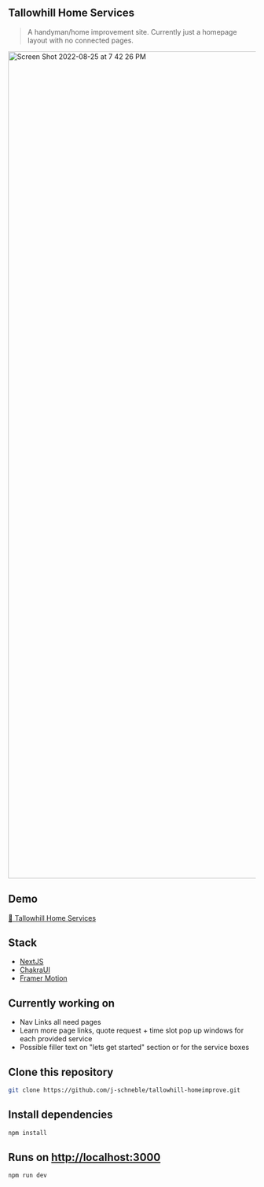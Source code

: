 ## Tallowhill Home Services
>A handyman/home improvement site. Currently just a homepage layout with no connected pages.

<img width="1680" alt="Screen Shot 2022-08-25 at 7 42 26 PM" src="https://user-images.githubusercontent.com/60337134/186787646-14b6398a-9237-4fb3-8fa3-5a4c3b9c8bbb.png">

## Demo
 [🔗 Tallowhill Home Services](https://tallowhill.vercel.app/)

## Stack
- [NextJS ](https://nextjs.org/docs)
- [ChakraUI](https://chakra-ui.com/)
- [Framer Motion](https://www.framer.com/motion/)

## Currently working on 
- Nav Links all need pages  
- Learn more page links, quote request + time slot pop up windows for each provided service
- Possible filler text on "lets get started" section or for the service boxes

## Clone this repository
```bash
git clone https://github.com/j-schneble/tallowhill-homeimprove.git
```

## Install dependencies
```bash
npm install
```
## Runs on [http://localhost:3000](http://localhost:3000)
```bash
npm run dev
```

